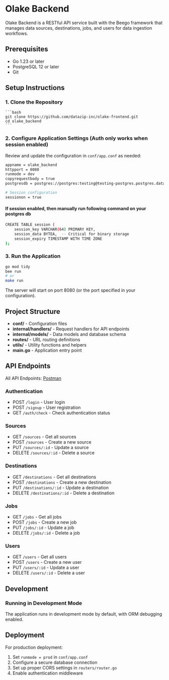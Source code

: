 # Olake Backend
Olake Backend is a RESTful API service built with the Beego framework that manages data sources, destinations, jobs, and users for data ingestion workflows.

## Prerequisites
- Go 1.23 or later
- PostgreSQL 12 or later
- Git

## Setup Instructions

### 1. Clone the Repository
    ```bash
    git clone https://github.com/datazip-inc/olake-frontend.git
    cd olake_backend
    ```
### 2. Configure Application Settings (Auth only works when session enabled)

Review and update the configuration in `conf/app.conf` as needed:

```bash
appname = olake_backend
httpport = 8080
runmode = dev
copyrequestbody = true
postgresdb = postgres://postgres:testing@testing-postgres.postgres.database.azure.com:5432/olakedb

# Session configuration
sessionon = true
```
#### If session enabled, then manually run following command on your postgres db
```bash
CREATE TABLE session (
    session_key VARCHAR(64) PRIMARY KEY,
    session_data BYTEA,  -- Critical for binary storage
    session_expiry TIMESTAMP WITH TIME ZONE
);
```
### 3. Run the Application

```bash
go mod tidy
bee run 
# or
make run
```

The server will start on port 8080 (or the port specified in your configuration).

## Project Structure

- **conf/** - Configuration files
- **internal/handlers/** - Request handlers for API endpoints
- **internal/models/** - Data models and database schema
- **routes/** - URL routing definitions
- **utils/** - Utility functions and helpers
- **main.go** - Application entry point

## API Endpoints
All API Endpoints: [Postman](https://solar-capsule-662043.postman.co/workspace/Olake-Server~ad9c900c-0376-42e2-adf2-e3137b92b325/collection/24907154-6eaf11b3-4e36-4ec3-a05a-3fa3720125ee?action=share&creator=24907154&active-environment=24907154-dcc91e95-6699-48cb-bbe0-e0e92b9800bd)
### Authentication

- POST `/login` - User login
- POST `/signup` - User registration
- GET `/auth/check` - Check authentication status

### Sources

- GET `/sources` - Get all sources
- POST `/sources` - Create a new source
- PUT `/sources/:id` - Update a source
- DELETE `/sources/:id` - Delete a source

### Destinations

- GET `/destinations` - Get all destinations
- POST `/destinations` - Create a new destination
- PUT `/destinations/:id` - Update a destination
- DELETE `/destinations/:id` - Delete a destination

### Jobs

- GET `/jobs` - Get all jobs
- POST `/jobs` - Create a new job
- PUT `/jobs/:id` - Update a job
- DELETE `/jobs/:id` - Delete a job

### Users

- GET `/users` - Get all users
- POST `/users` - Create a new user
- PUT `/users/:id` - Update a user
- DELETE `/users/:id` - Delete a user

## Development

### Running in Development Mode

The application runs in development mode by default, with ORM debugging enabled.

## Deployment

For production deployment:

1. Set `runmode = prod` in `conf/app.conf`
2. Configure a secure database connection
3. Set up proper CORS settings in `routers/router.go`
4. Enable authentication middleware
